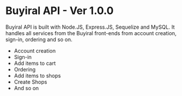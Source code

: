 # Buyiral API - Ver 1.0.0

Buyiral API is built with Node.JS, Express.JS, Sequelize and MySQL. It handles all services from the Buyiral front-ends from account creation, sign-in, ordering and so on.

* Account creation
* Sign-in
* Add items to cart
* Ordering
* Add items to shops
* Create Shops
* And so on